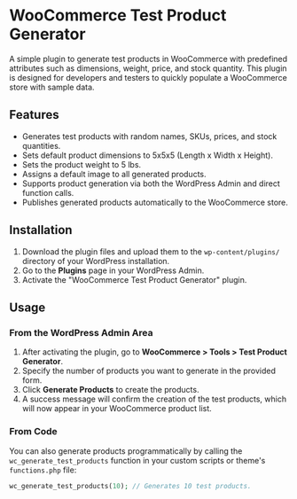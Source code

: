 # WooCommerce Test Product Generator

A simple plugin to generate test products in WooCommerce with predefined attributes such as dimensions, weight, price, and stock quantity. This plugin is designed for developers and testers to quickly populate a WooCommerce store with sample data.

## Features

- Generates test products with random names, SKUs, prices, and stock quantities.
- Sets default product dimensions to 5x5x5 (Length x Width x Height).
- Sets the product weight to 5 lbs.
- Assigns a default image to all generated products.
- Supports product generation via both the WordPress Admin and direct function calls.
- Publishes generated products automatically to the WooCommerce store.

## Installation

1. Download the plugin files and upload them to the `wp-content/plugins/` directory of your WordPress installation.
2. Go to the **Plugins** page in your WordPress Admin.
3. Activate the "WooCommerce Test Product Generator" plugin.

## Usage

### From the WordPress Admin Area

1. After activating the plugin, go to **WooCommerce > Tools > Test Product Generator**.
2. Specify the number of products you want to generate in the provided form.
3. Click **Generate Products** to create the products.
4. A success message will confirm the creation of the test products, which will now appear in your WooCommerce product list.

### From Code

You can also generate products programmatically by calling the `wc_generate_test_products` function in your custom scripts or theme's `functions.php` file:

```php
wc_generate_test_products(10); // Generates 10 test products.
